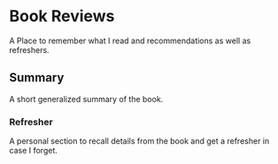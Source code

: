 # Book Reviews
A Place to remember what I read and recommendations as well as refreshers.

## Summary
A short generalized summary of the book.

### Refresher
A personal section to recall details from the book and get a refresher in case I forget.
